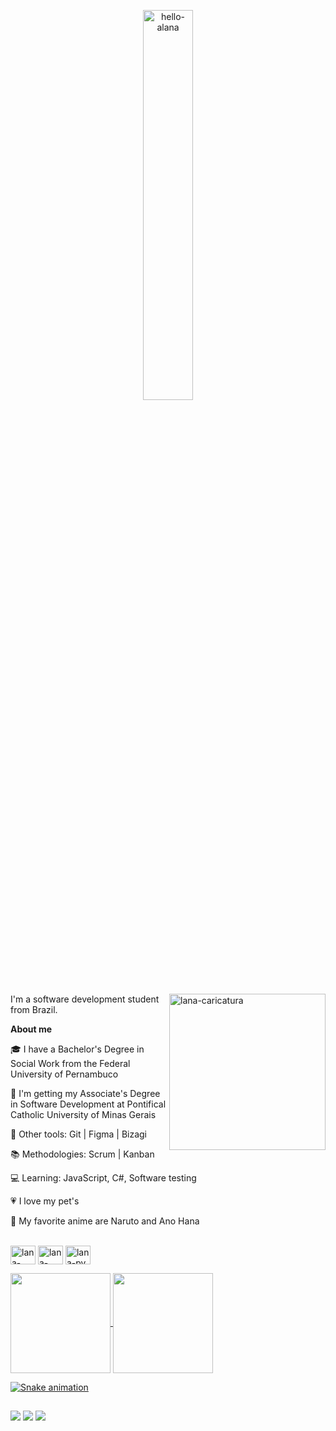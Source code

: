 <p align="center"><img align="center" alt="hello-alana" src="https://media.discordapp.net/attachments/557400688918003712/950589862854144060/unknown.png" width="40%" height="40%" /></p>

<img align="right" alt="lana-caricatura" src="https://user-images.githubusercontent.com/93610017/139995871-618a69e7-7cbc-4f13-aab1-6645e584a2ac.jpg" width="250px" />

I'm a software development student from Brazil.


**About me**

🎓 I have a Bachelor's Degree in Social Work from the Federal University of Pernambuco

📖 I'm getting my Associate's Degree in Software Development at Pontifical Catholic University of Minas Gerais

🔧 Other tools: Git | Figma | Bizagi

📚 Methodologies: Scrum | Kanban

💻 Learning: JavaScript, C#, Software testing

💗 I love my pet's

🍜 My favorite anime are Naruto and Ano Hana


<div style="display: inline_block"><br/>
  <img align="center" alt="lana-html" height="30" width="40" src="https://cdn.jsdelivr.net/gh/devicons/devicon/icons/html5/html5-original.svg" />
  <img align="center" alt="lana-css" height="30" width="40" src="https://cdn.jsdelivr.net/gh/devicons/devicon/icons/css3/css3-original.svg" />
  <img align="center" alt="lana-py" height="30" width="40" src="https://cdn.jsdelivr.net/gh/devicons/devicon/icons/python/python-original.svg" />
  
  <p></p>
    
<div>
  <a href="https://github.com/alanavscls">
  <img height="160em" align="center" src="https://github-readme-stats.vercel.app/api?username=alanavscls&show_icons=true&theme=material-palenight&include_all_commits=true&count_private=true" />
  <img height="160em" align="center" src="https://github-readme-stats.vercel.app/api/top-langs/?username=alanavscls&layout=compact&langs_count=16&theme=material-palenight" />

![Snake animation](https://github.com/alanavscls/alanavscls/blob/output/github-contribution-grid-snake.svg)

</div>
  
 ##
  
  <div>
    <a href="mailto:alanamvd30@gmail.com"><img src="https://img.shields.io/badge/Gmail-D14836?style=for-the-badge&logo=gmail&logoColor=white" target="_blank" /></a>
    <a href="https://www.linkedin.com/in/alanavasconcelos" target="_blank"><img src="https://img.shields.io/badge/LinkedIn-0077B5?style=for-the-badge&logo=linkedin&logoColor=white" target="_blank" /></a>
    <a href="https://instagram.com/alanavscls" target="_blank"><img src="https://img.shields.io/badge/Instagram-E4405F?style=for-the-badge&logo=instagram&logoColor=white" target="_blank" /></a>
  </div>


